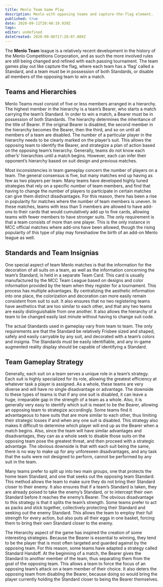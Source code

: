 ```yaml
---
title: Menlo Team Game Play
description: Menlo with opposing teams and capture-the-flag element.
published: true
date: 2020-09-11T20:40:19.939Z
tags: 
editor: undefined
dateCreated: 2020-09-06T17:20:07.809Z
---
```


The **Menlo Team** league is a relatively recent development in the history of the Menlo Competitions Corporation, and as such the more involved rules are still being changed and refined with each passing tournament. The team games play out like capture the flag, where each team has a ‘flag’ called a Standard, and a team must be in possession of both Standards, or disable all members of the opposing team to win a match.

Teams and Hierarchies
---------------------

Menlo Teams must consist of five or less members arranged in a hierarchy. The highest member in the hierarchy is a team’s Bearer, who starts a match carrying the team’s Standard. In order to win a match, a Bearer must be in possession of both Standards. The hierarchy determines the inheritance of the title of Bearer. If the original Bearer is disabled, the second member in the hierarchy becomes the Bearer, then the third, and so on until all members of a team are disabled. The number of a particular player in the hierarchy needs to be clearly marked on the player’s suit. This allows the opposing team to identify the Bearer, and strategize a plan of action based on the opposing team’s hierarchy. Generally, teams do not know each other’s’ hierarchies until a match begins. However, each can infer their opponent’s hierarchy based on suit design and previous matches.

Most inconsistencies in team gameplay concern the number of players on a team. The general consensus is five, but many matches end up having as few as two players per team. Many teams have developed highly tuned strategies that rely on a specific number of team members, and find that having to change the number of players to participate in certain matches can give them distinct disadvantages. For this reason, there has been a rise in popularity for matches where the number of team members is uneven. In these matches, teams with less than 5 members are allowed to have add-ons to their cards that would cumulatively add up to five cards, allowing teams with fewer members to have stronger suits. The only requirement is that a team consists of more than one player. This is the only instance in MCC official matches where add-ons have been allowed, though the rising popularity of this type of play may foreshadow the birth of an add-on Menlo league as well.

Standards and Team Insignias
----------------------------

One special aspect of team Menlo matches is that the information for the decoration of all suits on a team, as well as the information concerning the team’s Standard, is held in a separate Team Card. This card is usually manufactured by the MCC Team League based on designs and color information provided by the team when they register for a tournament. This process has multiple advantages. By centralizing the aesthetic information into one place, the colorization and decoration can more easily remain consistent from suit to suit. It also ensures that no two registering teams have aesthetics that are too similar to each other, and that any two teams are easily distinguishable from one another. It also allows the hierarchy of a team to be changed easily last minute without having to change suit code.

The actual Standards used in gameplay vary from team to team. The only requirements are that the Standard be relatively Frisbee sized and shaped, safely and easily carryable by any suit, and decorated with a team’s colors and insignia. The Standards must be easily identifiable, and any in-game augmented reality display should be capable of identifying a Standard.

Team Gameplay Strategy
----------------------

Generally, each suit on a team serves a unique role in a team’s strategy. Each suit is highly specialized for its role, allowing the greatest efficiency at whatever task a player is assigned. As a whole, these teams are very diverse and will have no single disadvantage or advantage. The downside to these types of teams is that if any one suit is disabled, it can leave a huge, irreparable gap in the strength of a team as a whole. Also, it is generally very easy to identify which suit is meant to be the Bearer, allowing an opposing team to strategize accordingly. Some teams find it advantageous to have suits that are more similar to each other, thus limiting their strategic losses if and when any one suit is disabled. This strategy also makes it difficult to determine which player will end up as the Bearer when a match begins. Also, since the team will have similar advantages and disadvantages, they can as a whole seek to disable those suits on the opposing team pose the greatest threat, and then proceed with a strategic advantage. The obvious downside is that with each suit being the same, there is no way to make up for any unforeseen disadvantages, and any task that the suits were not designed to perform, cannot be performed by any suit in the team.

Many teams prefer to split up into two main groups, one that protects the home team Standard, and one that seeks out the opposing team Standard. This method allows the team to make sure they do not bring their Standard closer to their enemy. It also ensures that if a team’s Standard is taken, they are already poised to take the enemy’s Standard, or to intercept their own Standard before it reaches the enemy’s Bearer. The obvious disadvantage to this strategy is that it splits the team’s strength. Some teams prefer to act as packs and stick together, collectively protecting their Standard and seeking out the enemy Standard. This allows the team to employ their full strength for every action, but also puts all their eggs in one basket, forcing them to bring their own Standard closer to the enemy.

The Hierarchy aspect of the game has inspired the creation of some interesting strategies. Because the Bearer is essential to winning, they tend to be the player that is most often targeted and guarded against by the opposing team. For this reason, some teams have adapted a strategy called Standard Handoff. At the beginning of a match, the Bearer gives the Standard to another member of the team, thus separating them from the goal of the opposing team. This allows a team to force the focus of an opposing team’s attack on a team member of their choice. It also deters the opposing team from disabling the Bearer, because doing so would bring the player currently holding the Standard closer to being the Bearer themselves.